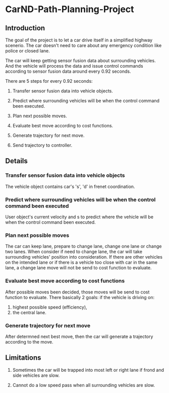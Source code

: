 # CarND-Path-Planning-Project

## Introduction

The goal of the project is to let a car drive itself in a simplified highway scenerio. The car doesn't need to care about any emergency condition like police or closed lane.

The car will keep getting sensor fusion data about surrounding vehicles. And the vehicle will process the data and issue control commands according to sensor fusion data around every 0.92 seconds.

There are 5 steps for every 0.92 seconds:

1. Transfer sensor fusion data into vehicle objects.

2. Predict where surrounding vehicles will be when the control command been executed.

3. Plan next possible moves.

4. Evaluate best move according to cost functions.

5. Generate trajectory for next move.

6. Send trajectory to controller.

## Details

### Transfer sensor fusion data into vehicle objects

The vehicle object contains car's 's', 'd' in frenet coordination.

### Predict where surrounding vehicles will be when the control command been executed

User object's current velocity and s to predict where the vehicle will be when the control command been executed.

### Plan next possible moves

The car can keep lane, prepare to change lane, change one lane or change two lanes. When consider if need to change lane, the car will take surrounding vehicles' position into consideration. If there are other vehicles on the intended lane or if there is a vehicle too close with car in the same lane, a change lane move will not be send to cost function to evaluate.

### Evaluate best move according to cost functions

After possible moves been decided, those moves will be send to cost function to evaluate. There basically 2 goals: if the vehicle is driving on:

1. highest possible speed (efficiency),
2. the central lane.

### Generate trajectory for next move

After determned next best move, then the car will generate a trajectory according to the move.

## Limitations

1. Sometimes the car will be trapped into most left or right lane if frond and side vehicles are slow.

2. Cannot do a low speed pass when all surrounding vehicles are slow.
